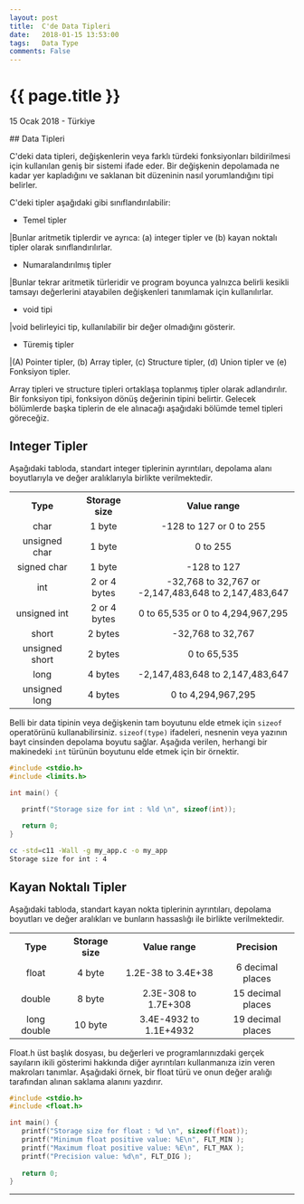 ```yaml
---
layout: post
title:  C'de Data Tipleri
date:   2018-01-15 13:53:00
tags:   Data Type
comments: False
---
```


{{ page.title }}
================

<p class="meta">15 Ocak 2018 - Türkiye</p>
## Data Tipleri

C'deki data tipleri, değişkenlerin veya farklı türdeki fonksiyonları bildirilmesi için kullanılan geniş bir sistemi ifade eder. Bir değişkenin depolamada ne kadar yer kapladığını ve saklanan bit düzeninin nasıl yorumlandığını tipi belirler.

C'deki tipler aşağıdaki gibi sınıflandırılabilir:

- Temel tipler

|Bunlar aritmetik tiplerdir ve ayrıca: (a) integer tipler ve (b) kayan noktalı tipler olarak sınıflandırılırlar.

- Numaralandırılmış tipler

|Bunlar tekrar aritmetik türleridir ve program boyunca yalnızca belirli kesikli tamsayı değerlerini atayabilen değişkenleri tanımlamak için kullanılırlar.

- void tipi

|void belirleyici tip, kullanılabilir bir değer olmadığını gösterir.

- Türemiş tipler

|(A) Pointer tipler, (b) Array tipler, (c) Structure tipler, (d) Union tipler ve (e) Fonksiyon tipler.

Array tipleri ve structure tipleri ortaklaşa toplanmış tipler olarak adlandırılır. Bir fonksiyon tipi, fonksiyon dönüş değerinin tipini belirtir. Gelecek bölümlerde başka tiplerin de ele alınacağı aşağıdaki bölümde temel tipleri göreceğiz.

## Integer Tipler

Aşağıdaki tabloda, standart integer tiplerinin ayrıntıları, depolama alanı boyutlarıyla ve değer aralıklarıyla birlikte verilmektedir.

<table style="text-align:center;" class="table table-bordered">
<tr>
<th style="width:23%;text-align:center;">Type</th>
<th style="width:20%;text-align:center;">Storage size</th>
<th style="text-align:center;">Value range</th>
</tr>
<tr>
<td>char</td>
<td>1 byte</td>
<td>-128 to 127 or 0 to 255</td>
</tr>
<tr>
<td>unsigned char</td>
<td>1 byte</td>
<td>0 to 255</td>
</tr>
<tr>
<td>signed char</td>
<td>1 byte</td>
<td>-128 to 127</td>
</tr>
<tr>
<td style="vertical-align:middle;">int</td>
<td style="vertical-align:middle;">2 or 4 bytes</td>
<td>-32,768 to 32,767 or -2,147,483,648 to 2,147,483,647</td>
</tr>
<tr>
<td>unsigned int</td>
<td>2 or 4 bytes</td>
<td>0 to 65,535 or 0 to 4,294,967,295</td>
</tr>
<tr>
<td>short</td>
<td>2 bytes</td>
<td>-32,768 to 32,767</td>
</tr>
<tr>
<td>unsigned short</td>
<td>2 bytes</td>
<td>0 to 65,535</td>
</tr>
<tr>
<td>long</td>
<td>4 bytes</td>
<td>-2,147,483,648 to 2,147,483,647</td>
</tr>
<tr>
<td>unsigned long</td>
<td>4 bytes</td>
<td>0 to 4,294,967,295</td>
</tr>
</table>

Belli bir data tipinin veya değişkenin tam boyutunu elde etmek için ```sizeof``` operatörünü kullanabilirsiniz. ```sizeof(type)``` ifadeleri, nesnenin veya yazının bayt cinsinden depolama boyutu sağlar. Aşağıda verilen, herhangi bir makinedeki ```int``` türünün boyutunu elde etmek için bir örnektir.

~~~c
#include <stdio.h>
#include <limits.h>

int main() {

   printf("Storage size for int : %ld \n", sizeof(int));
   
   return 0;
}
~~~

~~~bash
cc -std=c11 -Wall -g my_app.c -o my_app
Storage size for int : 4
~~~

## Kayan Noktalı Tipler

Aşağıdaki tabloda, standart kayan nokta tiplerinin ayrıntıları, depolama boyutları ve değer aralıkları ve bunların hassaslığı ile birlikte verilmektedir.

<table style="text-align:center;" class="table table-bordered">
<tr>
<th style="text-align:center;">Type</th>
<th style="text-align:center;">Storage size</th>
<th style="text-align:center;">Value range</th>
<th style="text-align:center;">Precision</th>
</tr>
<tr>
<td>float</td>
<td>4 byte</td>
<td>1.2E-38 to 3.4E+38</td>
<td>6 decimal places</td>
</tr>
<tr>
<td>double</td>
<td>8 byte</td>
<td>2.3E-308 to 1.7E+308</td>
<td>15 decimal places</td>
</tr>
<tr>
<td>long double</td>
<td>10 byte</td>
<td>3.4E-4932 to 1.1E+4932</td>
<td>19 decimal places</td>
</tr>
</table>

Float.h üst başlık dosyası, bu değerleri ve programlarınızdaki gerçek sayıların ikili gösterimi hakkında diğer ayrıntıları kullanmanıza izin veren makroları tanımlar. Aşağıdaki örnek, bir float türü ve onun değer aralığı tarafından alınan saklama alanını yazdırır.

~~~c
#include <stdio.h>
#include <float.h>

int main() {
   printf("Storage size for float : %d \n", sizeof(float));
   printf("Minimum float positive value: %E\n", FLT_MIN );
   printf("Maximum float positive value: %E\n", FLT_MAX );
   printf("Precision value: %d\n", FLT_DIG );
   
   return 0;
}
~~~


* * *

